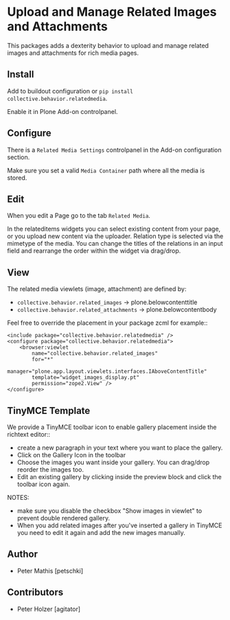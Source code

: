 
# Upload and Manage Related Images and Attachments


This packages adds a dexterity behavior to upload and manage related images and attachments for rich media pages.


## Install

Add to buildout configuration or ``pip install collective.behavior.relatedmedia``.

Enable it in Plone Add-on controlpanel.


## Configure

There is a ``Related Media Settings`` controlpanel in the Add-on configuration section.

Make sure you set a valid ``Media Container`` path where all the media is stored.


## Edit

When you edit a Page go to the tab ``Related Media``.

In the relateditems widgets you can select existing content from your page, or you upload
new content via the uploader. Relation type is selected via the mimetype of the media.
You can change the titles of the relations in an input field and rearrange the order
within the widget via drag/drop.


## View

The related media viewlets (image, attachment) are defined by:

- ``collective.behavior.related_images`` -> plone.belowcontenttitle
- ``collective.behavior.related_attachments`` -> plone.belowcontentbody


Feel free to override the placement in your package zcml for example::

    <include package="collective.behavior.relatedmedia" />
    <configure package="collective.behavior.relatedmedia">
        <browser:viewlet
            name="collective.behavior.related_images"
            for="*"
            manager="plone.app.layout.viewlets.interfaces.IAboveContentTitle"
            template="widget_images_display.pt"
            permission="zope2.View" />
    </configure>

## TinyMCE Template

We provide a TinyMCE toolbar icon to enable gallery placement inside the richtext editor::

- create a new paragraph in your text where you want to place the gallery.
- Click on the Gallery Icon in the toolbar
- Choose the images you want inside your gallery. You can drag/drop reorder the images too.
- Edit an existing gallery by clicking inside the preview block and click the toolbar icon again.

NOTES:

- make sure you disable the checkbox "Show images in viewlet" to prevent double rendered gallery.
- When you add related images after you've inserted a gallery in TinyMCE you need to edit it again
  and add the new images manually.


## Author

- Peter Mathis [petschki]


## Contributors

- Peter Holzer [agitator]
